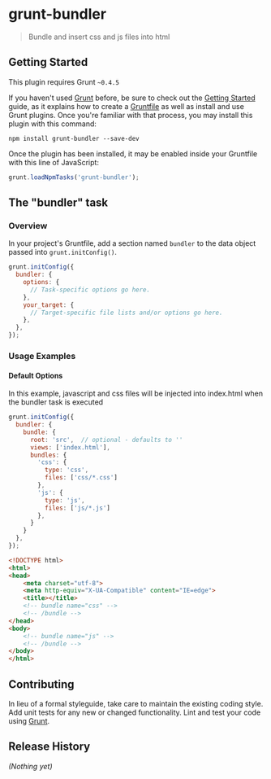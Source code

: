 # grunt-bundler

> Bundle and insert css and js files into html

## Getting Started
This plugin requires Grunt `~0.4.5`

If you haven't used [Grunt](http://gruntjs.com/) before, be sure to check out the [Getting Started](http://gruntjs.com/getting-started) guide, as it explains how to create a [Gruntfile](http://gruntjs.com/sample-gruntfile) as well as install and use Grunt plugins. Once you're familiar with that process, you may install this plugin with this command:

```shell
npm install grunt-bundler --save-dev
```

Once the plugin has been installed, it may be enabled inside your Gruntfile with this line of JavaScript:

```js
grunt.loadNpmTasks('grunt-bundler');
```

## The "bundler" task

### Overview
In your project's Gruntfile, add a section named `bundler` to the data object passed into `grunt.initConfig()`.

```js
grunt.initConfig({
  bundler: {
    options: {
      // Task-specific options go here.
    },
    your_target: {
      // Target-specific file lists and/or options go here.
    },
  },
});
```

### Usage Examples

#### Default Options
In this example, javascript and css files will be injected into index.html when the bundler task is executed

```js
grunt.initConfig({
  bundler: {
    bundle: {
      root: 'src',  // optional - defaults to ''
      views: ['index.html'],
      bundles: {
        'css': {
          type: 'css',
          files: ['css/*.css']
        },
        'js': {
          type: 'js',
          files: ['js/*.js']
        },
      }
    }
  },
});
```

```html
<!DOCTYPE html>
<html>
<head>
    <meta charset="utf-8">
    <meta http-equiv="X-UA-Compatible" content="IE=edge">
    <title></title>
    <!-- bundle name="css" -->
    <!-- /bundle -->
</head>
<body>
    <!-- bundle name="js" -->
    <!-- /bundle -->
</body>
</html>
```

## Contributing
In lieu of a formal styleguide, take care to maintain the existing coding style. Add unit tests for any new or changed functionality. Lint and test your code using [Grunt](http://gruntjs.com/).

## Release History
_(Nothing yet)_
